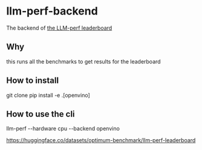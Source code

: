 # llm-perf-backend
The backend of [the LLM-perf leaderboard](https://huggingface.co/spaces/optimum/llm-perf-leaderboard)

## Why
this runs all the benchmarks to get results for the leaderboard

## How to install
git clone 
pip install -e .[openvino]

## How to use the cli 
llm-perf --hardware cpu --backend openvino


https://huggingface.co/datasets/optimum-benchmark/llm-perf-leaderboard
